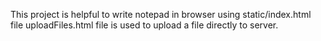This project is helpful to write notepad in browser using static/index.html file
uploadFiles.html file is used to upload a file directly to server.
